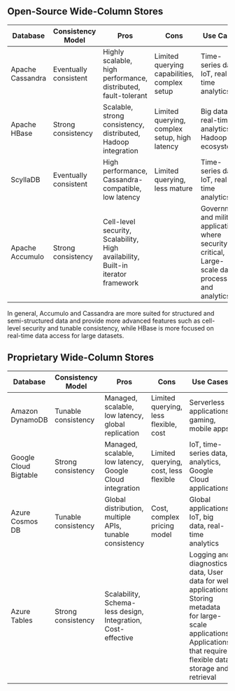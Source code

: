 ## Open-Source Wide-Column Stores

| Database         | Consistency Model     | Pros                                                                             | Cons                                          | Use Cases                                                                                                   |
| ---------------- | --------------------- | -------------------------------------------------------------------------------- | --------------------------------------------- | ----------------------------------------------------------------------------------------------------------- |
| Apache Cassandra | Eventually consistent | Highly scalable, high performance, distributed, fault-tolerant                   | Limited querying capabilities, complex setup  | Time-series data, IoT, real-time analytics                                                                  |
| Apache HBase     | Strong consistency    | Scalable, strong consistency, distributed, Hadoop integration                    | Limited querying, complex setup, high latency | Big data, real-time analytics, Hadoop ecosystem                                                             |
| ScyllaDB         | Eventually consistent | High performance, Cassandra-compatible, low latency                              | Limited querying, less mature                 | Time-series data, IoT, real-time analytics                                                                  |
| Apache Accumulo  | Strong consistency    | Cell-level security, Scalability, High availability, Built-in iterator framework |                                               | Government and military applications where security is critical,  Large-scale data processing and analytics |

In general, Accumulo and Cassandra are more suited for structured and semi-structured data and provide more advanced features such as cell-level security and tunable consistency, while HBase is more focused on real-time data access for large datasets.

## Proprietary Wide-Column Stores

| Database              | Consistency Model     | Pros                                                                             | Cons                                          | Use Cases                                                                                                                                                                  |
| --------------------- | --------------------- | -------------------------------------------------------------------------------- | --------------------------------------------- | -------------------------------------------------------------------------------------------------------------------------------------------------------------------------- |
| Amazon DynamoDB       | Tunable consistency   | Managed, scalable, low latency, global replication                               | Limited querying, less flexible, cost         | Serverless applications, gaming, mobile apps                                                                                                                               |
| Google Cloud Bigtable | Strong consistency    | Managed, scalable, low latency, Google Cloud integration                         | Limited querying, cost, less flexible         | IoT, time-series data, analytics, Google Cloud applications                                                                                                                |
| Azure Cosmos DB       | Tunable consistency   | Global distribution, multiple APIs, tunable consistency                          | Cost, complex pricing model                   | Global applications, IoT, big data, real-time analytics                                                                                                                    |
| Azure Tables          | Strong consistency    | Scalability, Schema-less design, Integration, Cost-effective                     |                                               | Logging and diagnostics data, User data for web applications, Storing metadata for large-scale applications, Applications that require flexible data storage and retrieval |

